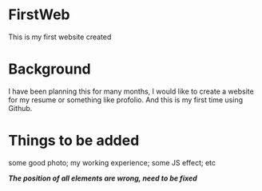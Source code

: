 # FirstWeb
This is my first website created



# Background
I have been planning this for many months, I would like to create a website for my resume or something like profolio.
And this is my first time using Github.

# Things to be added
some good photo;
my working experience;
some JS effect;
etc

***The position of all elements are wrong, need to be fixed***
